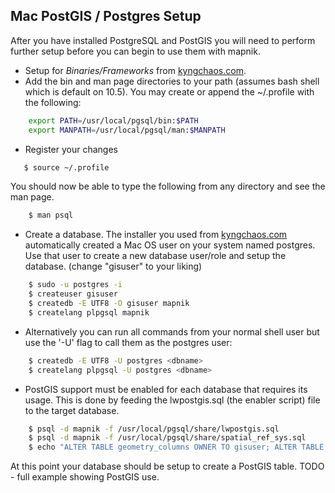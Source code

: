 <!-- Name: MacPostGIS_Setup -->
<!-- Version: 4 -->
<!-- Last-Modified: 2008/11/10 13:47:55 -->
<!-- Author: springmeyer -->
## Mac PostGIS /  Postgres Setup

After you have installed PostgreSQL and PostGIS you will need to perform further setup before you can begin to use them with mapnik.

 * Setup for *Binaries/Frameworks* from [kyngchaos.com](http://www.kyngchaos.com/wiki/software:frameworks).
  * Add the bin and man page directories to your path (assumes bash shell which is default on 10.5).  You may create or append the ~/.profile  with the following:

```sh
    export PATH=/usr/local/pgsql/bin:$PATH
    export MANPATH=/usr/local/pgsql/man:$MANPATH
```

  * Register your changes

```sh
   $ source ~/.profile
```

You should now be able to type the following from any directory and see the man page.

```sh
    $ man psql
```

  * Create a database.  The installer you used from   [kyngchaos.com](http://www.kyngchaos.com/wiki/software:frameworks) automatically created a Mac OS user on your system named postgres.  Use that user to create a new database user/role and setup the database. (change "gisuser" to your liking) 

```sh
    $ sudo -u postgres -i
    $ createuser gisuser
    $ createdb -E UTF8 -O gisuser mapnik
    $ createlang plpgsql mapnik
```

  * Alternatively you can run all commands from your normal shell user but use the '-U' flag to call them as the postgres user:

```sh
    $ createdb -E UTF8 -U postgres <dbname>
    $ createlang plpgsql -U postgres <dbname>
```

  * PostGIS support must be enabled for each database that requires its usage. This is done by feeding the lwpostgis.sql (the enabler script) file to the target database. 

```sh
    $ psql -d mapnik -f /usr/local/pgsql/share/lwpostgis.sql
    $ psql -d mapnik -f /usr/local/pgsql/share/spatial_ref_sys.sql
    $ echo "ALTER TABLE geometry_columns OWNER TO gisuser; ALTER TABLE spatial_ref_sys OWNER TO gisuser;"  | psql -d mapnik
```

 At this point your database should be setup to create a PostGIS table.
TODO - full example showing PostGIS use.